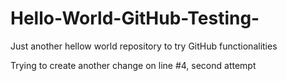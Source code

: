 # Hello-World-GitHub-Testing-
Just another hellow world repository to try GitHub functionalities

Trying to create another change on line #4, second attempt
